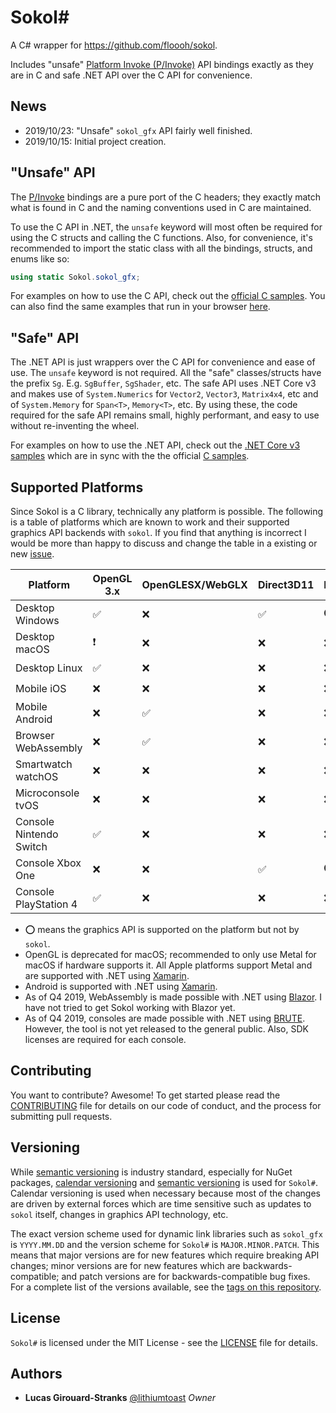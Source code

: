 # Sokol\#

A C# wrapper for https://github.com/floooh/sokol.

Includes "unsafe" [Platform Invoke (P/Invoke)](https://docs.microsoft.com/en-us/dotnet/standard/native-interop/pinvoke) API bindings exactly as they are in C and safe .NET API over the C API for convenience.

## News

- 2019/10/23: "Unsafe" `sokol_gfx` API fairly well finished.
- 2019/10/15: Initial project creation.

## "Unsafe" API

The [P/Invoke](https://docs.microsoft.com/en-us/dotnet/standard/native-interop/pinvoke) bindings are a pure port of the C headers; they exactly match what is found in C and the naming conventions used in C are maintained.

To use the C API in .NET, the `unsafe` keyword will most often be required for using the C structs and calling the C functions. Also, for convenience, it's recommended to import the static class with all the bindings, structs, and enums like so:

```cs
using static Sokol.sokol_gfx;
```

For examples on how to use the C API, check out the [official C samples](https://github.com/floooh/sokol-samples). You can also find the same examples that run in your browser [here](https://floooh.github.io/sokol-html5/index.html).

## "Safe" API

The .NET API is just wrappers over the C API for convenience and ease of use. The `unsafe` keyword is not required. All the "safe" classes/structs have the prefix `Sg`. E.g. `SgBuffer`, `SgShader`, etc. The safe API uses .NET Core v3 and makes use of `System.Numerics` for `Vector2`, `Vector3`, `Matrix4x4`, etc and of `System.Memory` for `Span<T>`, `Memory<T>`, etc. By using these, the code required for the safe API remains small, highly performant, and easy to use without re-inventing the wheel.

For examples on how to use the .NET API, check out the [.NET Core v3 samples](src/Samples) which are in sync with the the official [C samples](https://github.com/floooh/sokol-samples).

## Supported Platforms

Since Sokol is a C library, technically any platform is possible. The following is a table of platforms which are known to work and their supported graphics API backends with `sokol`. If you find that anything is incorrect I would be more than happy to discuss and change the table in a existing or new [issue](https://github.com/lithiumtoast/sokol-csharp/issues).

Platform|OpenGL 3.x|OpenGLESX/WebGLX|Direct3D11|Direct3D12|Metal|Vulkan
---|---|---|---|---|---|---
Desktop Windows|✅|❌|✅|⭕|❌|⭕
Desktop macOS|❗|❌|❌|❌|✅|⭕
Desktop Linux|✅|❌|❌|❌|❌|⭕
Mobile iOS|❌|❌|❌|❌|✅|⭕
Mobile Android|❌|✅|❌|❌|❌|❓
Browser WebAssembly|❌|✅|❌|❌|❌|❌
Smartwatch watchOS|❌|❌|❌|❌|✅|❌
Microconsole tvOS|❌|❌|❌|❌|✅|❌
Console Nintendo Switch|✅|❌|❌|❌|❌|⭕
Console Xbox One|❌|❌|✅|⭕|❌|❌
Console PlayStation 4|✅|❌|❌|❌|❌|❓

- ⭕ means the graphics API is supported on the platform but not by `sokol`.
- OpenGL is deprecated for macOS; recommended to only use Metal for macOS if hardware supports it. All Apple platforms support Metal and are supported with .NET using [Xamarin](https://dotnet.microsoft.com/apps/xamarin).
- Android is supported with .NET using [Xamarin](https://dotnet.microsoft.com/apps/xamarin).
- As of Q4 2019, WebAssembly is made possible with .NET using [Blazor](https://dotnet.microsoft.com/apps/aspnet/web-apps/blazor). I have not tried to get Sokol working with Blazor yet.
- As of Q4 2019, consoles are made possible with .NET using [BRUTE](http://brute.rocks). However, the tool is not yet released to the general public. Also, SDK licenses are required for each console.

## Contributing

You want to contribute? Awesome! To get started please read the [CONTRIBUTING](CONTRIBUTING) file for details on our code of conduct, and the process for submitting pull requests.

## Versioning

While [semantic versioning](https://semver.org) is industry standard, especially for NuGet packages, [calendar versioning](https://calver.org) and [semantic versioning](https://semver.org) is used for `Sokol#`. Calendar versioning is used when necessary because most of the changes are driven by external forces which are time sensitive such as updates to `sokol` itself, changes in graphics API technology, etc.

The exact version scheme used for dynamic link libraries such as `sokol_gfx` is `YYYY.MM.DD` and the version scheme for `Sokol#` is `MAJOR.MINOR.PATCH`. This means that major versions are for new features which require breaking API changes; minor versions are for new features which are backwards-compatible; and patch versions are for backwards-compatible bug fixes. For a complete list of the versions available, see the [tags on this repository](https://github.com/lithiumtoast/sokol-csharp/tags).

## License

`Sokol#` is licensed under the MIT License - see the [LICENSE](LICENSE) file for details.

## Authors

- **Lucas Girouard-Stranks** [@lithiumtoast](https://github.com/lithiumtoast) *Owner*

